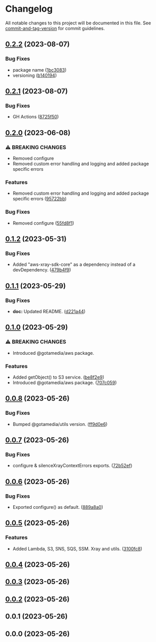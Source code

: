 # Changelog

All notable changes to this project will be documented in this file. See [commit-and-tag-version](https://github.com/absolute-version/commit-and-tag-version) for commit guidelines.

## [0.2.2](https://github.com/gotamedia/aws/compare/0.2.1...0.2.2) (2023-08-07)


### Bug Fixes

* package name ([1bc3083](https://github.com/gotamedia/aws/commit/1bc30834162354a7095c0bcb3db49b8ccacae1f8))
* versioning ([b140194](https://github.com/gotamedia/aws/commit/b140194e3e6cb17b667ef02f0bb5585d68f19733))

## [0.2.1](https://github.com/gotamedia/aws/compare/0.2.0...0.2.1) (2023-08-07)


### Bug Fixes

* GH Actions ([8725f50](https://github.com/gotamedia/aws/commit/8725f50c5d7e8aba7212a94defc485be6a89fbfd))

## [0.2.0](https://bitbucket.org/gotamedia/aws/compare/0.2.0..0.1.2) (2023-06-08)


### ⚠ BREAKING CHANGES

* Removed configure
* Removed custom error handling and logging and added package specific errors

### Features

* Removed custom error handling and logging and added package specific errors ([95722bb](https://bitbucket.org/gotamedia/aws/commits/95722bb00958e6f87c4e9bf78e0807c95d579888))


### Bug Fixes

* Removed configure ([55fd8f1](https://bitbucket.org/gotamedia/aws/commits/55fd8f1c1797f143f30a40d1c08396520f61cf54))

## [0.1.2](https://bitbucket.org/gotamedia/aws/compare/0.1.2..0.1.1) (2023-05-31)


### Bug Fixes

* Added "aws-xray-sdk-core" as a dependency instead of a devDependency. ([479b4f9](https://bitbucket.org/gotamedia/aws/commits/479b4f9a8ede2c49b0e362d2cf6cb182d5f70943))

## [0.1.1](https://bitbucket.org/gotamedia/aws/compare/0.1.1..0.1.0) (2023-05-29)


### Bug Fixes

* **doc:** Updated README. ([d221a44](https://bitbucket.org/gotamedia/aws/commits/d221a44fce6cf1f7005779000b625fe7d3f54227))

## [0.1.0](https://bitbucket.org/gotamedia/aws/compare/0.1.0..0.0.8) (2023-05-29)


### ⚠ BREAKING CHANGES

* Introduced @gotamedia/aws package.

### Features

* Added getObject() to S3 service. ([be8f2e9](https://bitbucket.org/gotamedia/aws/commits/be8f2e9d3427b8dee00b33bd3af19faf32615131))
* Introduced @gotamedia/aws package. ([707c059](https://bitbucket.org/gotamedia/aws/commits/707c0598d11d55e7a9c843537a407f22ca03811b))

## [0.0.8](https://bitbucket.org/gotamedia/aws/compare/0.0.8..0.0.7) (2023-05-26)


### Bug Fixes

* Bumped @gotamedia/utils version. ([ff9d0e6](https://bitbucket.org/gotamedia/aws/commits/ff9d0e6f971f77890376b6efb0fb5e83d7319554))

## [0.0.7](https://bitbucket.org/gotamedia/aws/compare/0.0.7..0.0.6) (2023-05-26)


### Bug Fixes

* configure & silenceXrayContextErrors exports. ([72b52ef](https://bitbucket.org/gotamedia/aws/commits/72b52efd2d694d49656d85fd0db86d7c5daac789))

## [0.0.6](https://bitbucket.org/gotamedia/aws/compare/0.0.6..0.0.5) (2023-05-26)


### Bug Fixes

* Exported configure() as default. ([889a8a0](https://bitbucket.org/gotamedia/aws/commits/889a8a0a7cb1e272db950811a8379d0e4946be2e))

## [0.0.5](https://bitbucket.org/gotamedia/aws/compare/0.0.5..0.0.4) (2023-05-26)


### Features

* Added Lambda, S3, SNS, SQS, SSM. Xray and utils. ([3100fc8](https://bitbucket.org/gotamedia/aws/commits/3100fc8c153a2e0772922073b6cdd782ccb8fe23))

## [0.0.4](https://bitbucket.org/gotamedia/aws/compare/0.0.4..0.0.3) (2023-05-26)

## [0.0.3](https://bitbucket.org/gotamedia/aws/compare/0.0.3..0.0.2) (2023-05-26)

## [0.0.2](https://bitbucket.org/gotamedia/aws/compare/0.0.2..0.0.1) (2023-05-26)

## 0.0.1 (2023-05-26)

## 0.0.0 (2023-05-26)
